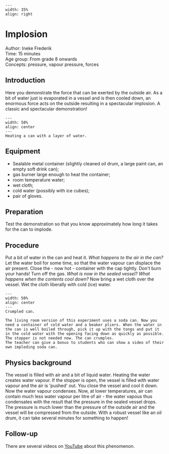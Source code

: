 

<div style="clear: both;">

```{figure} ../../figures/open.png
---
width: 35%
align: right
```

</div>

# Implosion

Author: Ineke Frederik\
Time:	15 minutes\
Age group:	From grade 8 onwards\
Concepts:	pressure, vapour pressure, forces

## Introduction
Here you demonstrate the force that can be exerted by the outside air. As a bit of water just is evaporated in a vessel and is then cooled down, an enormous force acts on the outside resulting in a spectacular implosion. A classic and spectacular demonstration! 


```{figure} demo98_figure1.JPG
---
width: 50%
align: center
---
Heating a can with a layer of water.
```

## Equipment
* Sealable metal container (slightly cleaned oil drum, a large paint can, an empty soft drink can); 
* gas burner large enough to heat the container; 
* room temperature water; 
* wet cloth; 
* cold water (possibly with ice cubes);
* pair of gloves.

## Preparation
Test the demonstration so that you know approximately how long it takes for the can to implode. 

## Procedure
Put a bit of water in the can and heat it. *What happens to the air in the can?* Let the water boil for some time, so that the water vapour can displace the air present. Close the - now hot - container with the cap tightly. Don't burn your hands! Turn off the gas. *What is now in the sealed vessel? What happens when the contents cool down?* Now bring a wet cloth over the vessel. Wet the cloth liberally with cold (ice) water. 

```{figure} demo98_figure2.JPG
---
width: 50%
align: center
---
Crumpled can.
```

```{tip} 
The living room version of this experiment uses a soda can. Now you need a container of cold water and a beaker pliers. When the water in the can is well boiled through, pick it up with the tongs and put it in the cold water with the opening facing down as quickly as possible. The stopper is not needed now. The can crumples.
The teacher can give a bonus to students who can show a video of their own imploding soda can.
```

## Physics background
The vessel is filled with air and a bit of liquid water. Heating the water creates water vapour. If the stopper is open, the vessel is filled with water vapour and the air is 'pushed' out. You close the vessel and cool it down. Now the water vapour condenses. Now, at lower temperatures, air can contain much less water vapour per litre of air - the water vapous thus condensates with the result that the pressure in the sealed vessel drops. The pressure is much lower than the pressure of the outside air and the vessel will be compressed from the outside. With a robust vessel like an oil drum, it can take several minutes for something to happen!

## Follow-up
There are several videos on [YouTube](http://www.youtube.com/watch?v=c5_ho2sc0fc) about this phenomenon.

